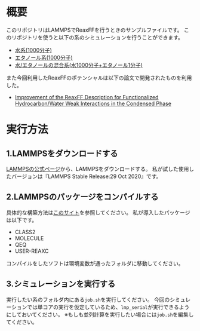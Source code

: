 # 概要
このリポジトリはLAMMPSでReaxFFを行うときのサンプルファイルです。
このリポジトリを使うと以下の系のシミュレーションを行うことができます。

- [水系(1000分子)](https://github.com/sotanengel/LAMMPS_ReaxFF_example/tree/main/water_cell)
- [エタノール系(1000分子)](https://github.com/sotanengel/LAMMPS_ReaxFF_example/tree/main/ethanol_cell)
- [水/エタノールの混合系(水1000分子+エタノール1分子)](https://github.com/sotanengel/LAMMPS_ReaxFF_example/tree/main/water_with_ethanol)

また今回利用したReaxFFのポテンシャルは以下の論文で開発されたものを利用した。
- [Improvement of the ReaxFF Description for Functionalized Hydrocarbon/Water Weak Interactions in the Condensed Phase](https://pubs.acs.org/doi/pdf/10.1021/acs.jpcb.8b01127)

# 実行方法
## 1.LAMMPSをダウンロードする
[LAMMPSの公式ページ](https://www.lammps.org/)から、LAMMPSをダウンロードする。
私が試した使用したバージョンは『LAMMPS Stable Release:29 Oct 2020』です。

## 2.LAMMPSのパッケージをコンパイルする
具体的な構築方法は[このサイト](https://polymer-simulation-beginners.hatenablog.com/entry/2019/12/31/223235)を参照してください。
私が導入したパッケージは以下です。
- CLASS2
- MOLECULE
- QEQ
- USER-REAXC

コンパイルをしたソフトは環境変数が通ったフォルダに移動してください。

## 3.シミュレーションを実行する
実行したい系のフォルダ内にある`job.sh`を実行してください。
今回のシミュレーションでは単コアの実行を仮定しているため、`lmp_serial`が実行できるようにしておいてください。
※もしも並列計算を実行したい場合には`job.sh`を編集してください。
